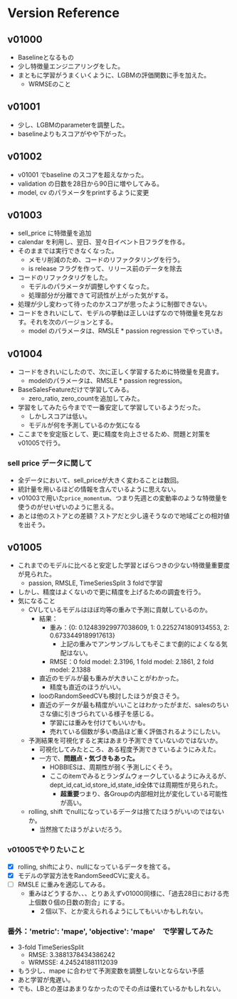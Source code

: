 # Version Reference

## v01000
- Baselineとなるもの
- 少し特徴量エンジニアリングをした。
- まともに学習がうまくいくように、LGBMの評価関数に手を加えた。
    - WRMSEのこと


## v01001
- 少し、LGBMのparameterを調整した。
- baselineよりもスコアがやや下がった。


## v01002
- v01001 でbaseline のスコアを超えなかった。
- validation の日数を28日から90日に増やしてみる。
- model, cv のパラメータをprintするように変更


## v01003
- sell_price に特徴量を追加
- calendar を利用し、翌日、翌々日イベント日フラグを作る。
- そのままでは実行できなくなった。
  - メモリ削減のため、コードのリファクタリングを行う。
  - is release フラグを作って、リリース前のデータを除去
- コードのリファクタリグをした。
  - モデルのパラメータが調整しやすくなった。
  - 処理部分が分離できて可読性が上がった気がする。
- 処理が少し変わって待ったのかスコアが思ったように制御できない。
- コードをきれいにして、モデルの挙動は正しいはずなので特徴量を見なおす。それを次のバージョンとする。
  - model のパラメータは、RMSLE * passion regression でやっていき。


## v01004
- コードをきれいにしたので、次に正しく学習するために特徴量を見直す。
  - modelのパラメータは、RMSLE * passion regression。
- BaseSalesFeatureだけで学習してみる。
  - zero_ratio, zero_countを追加してみた。
- 学習をしてみたら今までで一番安定して学習しているようだった。
  - しかしスコアは低い。
  - モデルが何を予測しているのか気になる
- ここまでを安定版として、更に精度を向上させるため、問題と対策をv01005で行う。

### sell price データに関して
- 全データにおいて、sell_priceが大きく変わることは数回。
- 統計量を用いるほどの情報を含んでいるように思えない。
- v01003で用いた`price_momentum`、つまり先週との変動率のような特徴量を使うのがせいぜいのように思える。
- あとは他のストアとの差額？ストアだと少し遠そうなので地域ごとの相対値を出そう。


## v01005
- これまでのモデルに比べると安定した学習とばらつきの少ない特徴量重要度が見られた。
  - passion, RMSLE, TimeSeriesSplit 3 foldで学習
- しかし、精度はよくないので更に精度を上げるための調査を行う。
- 気になること
  - CVしているモデルはほぼ均等の重みで予測に貢献しているのか。
    - 結果：
      - 重み：{0: 0.12483929977038609, 1: 0.2252741809134553, 2: 0.6733449189917613}
        - 上記の重みでアンサンブルしてもそこまで劇的によくなる気配はない。
      - RMSE：0 fold model: 2.3196, 1 fold model: 2.1861, 2 fold model: 2.1388
    - 直近のモデルが最も重みが大きいことがわかった。
      - 精度も直近のほうがいい。
    - looのRandomSeedCVも検討したほうが良さそう。
    - 直近のデータが最も精度がいいことはわかったがまだ、salesのちいさな値に引きづられている様子を感じる。
      - 学習には重みを付けてもいいかも。
      - 売れている個数が多い商品ほど重く評価されるようにしたい。
  - 予測結果を可視化すると実はあまり予測できていないのではないか。
    - 可視化してみたところ、ある程度予測できているようにみえた。
    - 一方で、**問題点・気づきもあった。**
      - HOBBIESは、周期性が弱く予測しにくそう。
      - ここのitemでみるとランダムウォークしているようにみえるが、dept_id,cat_id,store_id,state_id全体では周期性が見られた。
        - **超重要**つまり、各Groupの内部相対比が変化している可能性が高い。
  - rolling, shift でnullになっているデータは捨てたほうがいいのではないか。
    - 当然捨てたほうがよいだろう。

### v01005でやりたいこと
- [x] rolling, shiftにより、nullになっているデータを捨てる。
- [x] モデルの学習方法をRandomSeedCVに変える。
- [ ] RMSLE に重みを適応してみる。
  - 重みはどうするか、、、とりあえずv01000同様に、「過去28日における売上個数０個の日数の割合」にする。
    - ２個以下、とか変えられるようにしてもいいかもしれない。

### 番外：'metric': 'mape', 'objective': 'mape'　で学習してみた
- 3-fold TimeSeriesSplit
  - RMSE: 3.3881378434386242
  - WRMSSE: 4.245241881112039
- もう少し、mape に合わせて予測変数を調整しないとならない予感
- あと学習が鬼遅い。
- でも、LBとの差はあまりなかったのでその点は優れているかもしれない。
